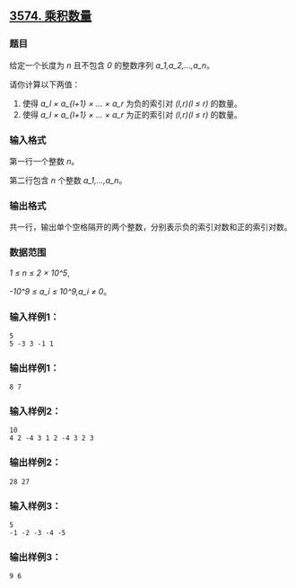 ## [3574. 乘积数量](https://www.acwing.com/problem/content/3577/)

### 题目

给定一个长度为 *n* 且不包含 *0* 的整数序列 *a_1,a_2,…,a_n*。

请你计算以下两值：

1. 使得 *a_l × a_{l+1} × … × a_r* 为负的索引对 *(l,r)(l ≤ r)* 的数量。
2. 使得 *a_l × a_{l+1} × … × a_r* 为正的索引对 *(l,r)(l ≤ r)* 的数量。

### 输入格式

第一行一个整数 *n*。

第二行包含 *n* 个整数 *a_1,…,a_n*。

### 输出格式

共一行，输出单个空格隔开的两个整数，分别表示负的索引对数和正的索引对数。

### 数据范围

*1 ≤ n ≤ 2 × 10^5*,

*-10^9 ≤ a_i ≤ 10^9,a_i ≠ 0*。

### 输入样例1：

```
5
5 -3 3 -1 1
```

### 输出样例1：

```
8 7
```

### 输入样例2：

```
10
4 2 -4 3 1 2 -4 3 2 3
```

### 输出样例2：

```
28 27
```

### 输入样例3：

```
5
-1 -2 -3 -4 -5
```

### 输出样例3：

```
9 6
```
